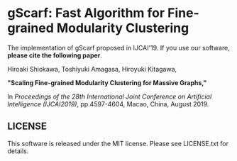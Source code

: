 # gScarf: Fast Algorithm for Fine-grained Modularity Clustering
The implementation of gScarf proposed in IJCAI'19.
If you use our software, **please cite the following paper**.


 Hiroaki Shiokawa, Toshiyuki Amagasa, Hiroyuki Kitagawa, 

**"Scaling Fine-grained Modularity Clustering for Massive Graphs,"** 

In _Proceedings of the 28th International Joint Conference on Artificial Intelligence (IJCAI2019)_, pp.4597-4604, Macao, China, August 2019. 


## LICENSE
This software is released under the MIT license. Please see LICENSE.txt for details.
